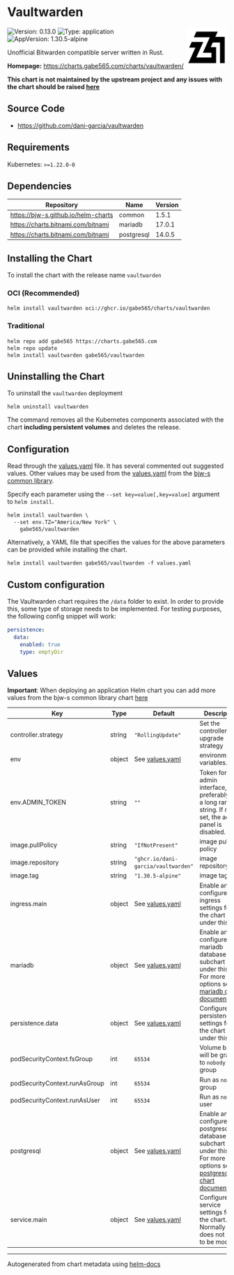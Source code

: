 # Vaultwarden

<img src="https://raw.githubusercontent.com/dani-garcia/vaultwarden/d57b699/resources/vaultwarden-icon.svg" align="right" width="92" alt="vaultwarden logo">

![Version: 0.13.0](https://img.shields.io/badge/Version-0.13.0-informational?style=flat)
![Type: application](https://img.shields.io/badge/Type-application-informational?style=flat)
![AppVersion: 1.30.5-alpine](https://img.shields.io/badge/AppVersion-1.30.5--alpine-informational?style=flat)

Unofficial Bitwarden compatible server written in Rust.

**Homepage:** <https://charts.gabe565.com/charts/vaultwarden/>

**This chart is not maintained by the upstream project and any issues with the chart should be raised
[here](https://github.com/gabe565/charts/issues/new?assignees=gabe565&labels=bug&template=bug_report.yaml&name=vaultwarden&version=0.13.0)**

## Source Code

* <https://github.com/dani-garcia/vaultwarden>

## Requirements

Kubernetes: `>=1.22.0-0`

## Dependencies

| Repository | Name | Version |
|------------|------|---------|
| <https://bjw-s.github.io/helm-charts> | common | 1.5.1 |
| <https://charts.bitnami.com/bitnami> | mariadb | 17.0.1 |
| <https://charts.bitnami.com/bitnami> | postgresql | 14.0.5 |

## Installing the Chart

To install the chart with the release name `vaultwarden`

### OCI (Recommended)

```console
helm install vaultwarden oci://ghcr.io/gabe565/charts/vaultwarden
```

### Traditional

```console
helm repo add gabe565 https://charts.gabe565.com
helm repo update
helm install vaultwarden gabe565/vaultwarden
```

## Uninstalling the Chart

To uninstall the `vaultwarden` deployment

```console
helm uninstall vaultwarden
```

The command removes all the Kubernetes components associated with the chart **including persistent volumes** and deletes the release.

## Configuration

Read through the [values.yaml](./values.yaml) file. It has several commented out suggested values.
Other values may be used from the [values.yaml](https://github.com/bjw-s/helm-charts/tree/a081de5/charts/library/common/values.yaml) from the [bjw-s common library](https://github.com/bjw-s/helm-charts/tree/a081de5/charts/library/common).

Specify each parameter using the `--set key=value[,key=value]` argument to `helm install`.

```console
helm install vaultwarden \
  --set env.TZ="America/New York" \
    gabe565/vaultwarden
```

Alternatively, a YAML file that specifies the values for the above parameters can be provided while installing the chart.

```console
helm install vaultwarden gabe565/vaultwarden -f values.yaml
```

## Custom configuration

The Vaultwarden chart requires the `/data` folder to exist. In order to
provide this, some type of storage needs to be implemented.
For testing purposes, the following config snippet will work:

````yaml
persistence:
  data:
    enabled: true
    type: emptyDir
````

## Values

**Important**: When deploying an application Helm chart you can add more values from the bjw-s common library chart [here](https://github.com/bjw-s/helm-charts/tree/a081de5/charts/library/common)

| Key | Type | Default | Description |
|-----|------|---------|-------------|
| controller.strategy | string | `"RollingUpdate"` | Set the controller upgrade strategy |
| env | object | See [values.yaml](./values.yaml) | environment variables. [[ref]](https://github.com/dani-garcia/vaultwarden/blob/main/.env.template) |
| env.ADMIN_TOKEN | string | `""` | Token for the admin interface, preferably use a long random string.    If not set, the admin panel is disabled.    [[ref]](https://github.com/dani-garcia/vaultwarden/wiki/Enabling-admin-page#secure-the-admin_token) |
| image.pullPolicy | string | `"IfNotPresent"` | image pull policy |
| image.repository | string | `"ghcr.io/dani-garcia/vaultwarden"` | image repository |
| image.tag | string | `"1.30.5-alpine"` | image tag |
| ingress.main | object | See [values.yaml](./values.yaml) | Enable and configure ingress settings for the chart under this key. |
| mariadb | object | See [values.yaml](./values.yaml) | Enable and configure mariadb database subchart under this key.    For more options see [mariadb chart documentation](https://github.com/bitnami/charts/tree/master/bitnami/mariadb) |
| persistence.data | object | See [values.yaml](./values.yaml) | Configure persistence settings for the chart under this key. |
| podSecurityContext.fsGroup | int | `65534` | Volume binds will be granted to `nobody` group |
| podSecurityContext.runAsGroup | int | `65534` | Run as `nobody` group |
| podSecurityContext.runAsUser | int | `65534` | Run as `nobody` user |
| postgresql | object | See [values.yaml](./values.yaml) | Enable and configure postgresql database subchart under this key.    For more options see [postgresql chart documentation](https://github.com/bitnami/charts/tree/master/bitnami/mariadb) |
| service.main | object | See [values.yaml](./values.yaml) | Configures service settings for the chart. Normally this does not need to be modified. |

---
Autogenerated from chart metadata using [helm-docs](https://github.com/norwoodj/helm-docs)
